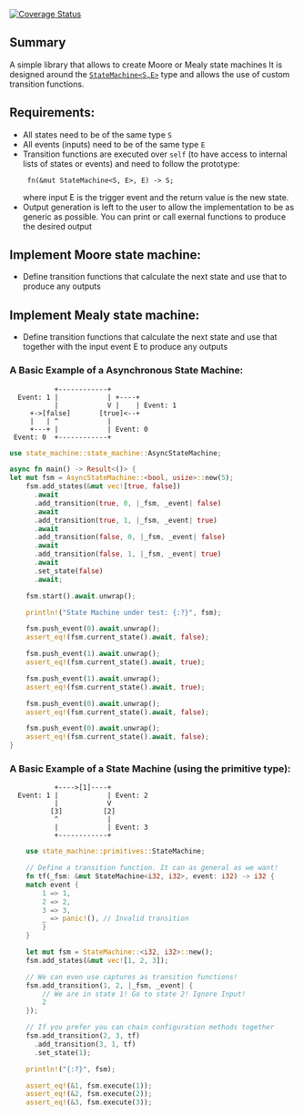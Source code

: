 [![Coverage Status](https://coveralls.io/repos/github/klispap/generic-state-machine-rs/badge.svg?branch=master)](https://coveralls.io/github/klispap/generic-state-machine-rs?branch=master)

## Summary
A simple library that allows to create Moore or Mealy state machines
It is designed around the [`StateMachine<S,E>`](state_machine::StateMachine) type and allows the use of
custom transition functions.

## Requirements:
 * All states need to be of the same type `S`
 * All events (inputs) need to be of the same type `E`
 * Transition functions are executed over `self` (to have access to internal lists of states or events)
   and need to follow the prototype:
   ```rust, ignore
    fn(&mut StateMachine<S, E>, E) -> S;
   ```
   where input E is the trigger event and the return value is the new state.
 * Output generation is left to the user to allow the implementation to be as generic as possible.
   You can print or call exernal functions to produce the desired output
 
## Implement Moore state machine:
 * Define transition functions that calculate the next state and use that to produce any outputs

## Implement Mealy state machine:
 * Define transition functions that calculate the next state and use that together with the input event E to produce any outputs

### A Basic Example of a Asynchronous State Machine:

```ignore
           +------------+
  Event: 1 |            | +----+
           |            V |    | Event: 1
     +->[false]       [true]<--+
     |   | ^            |
     +---+ |            | Event: 0
 Event: 0  +------------+
```

```rust
use state_machine::state_machine::AsyncStateMachine;

async fn main() -> Result<()> {
let mut fsm = AsyncStateMachine::<bool, usize>::new(5);
    fsm.add_states(&mut vec![true, false])
      .await
      .add_transition(true, 0, |_fsm, _event| false)
      .await
      .add_transition(true, 1, |_fsm, _event| true)
      .await
      .add_transition(false, 0, |_fsm, _event| false)
      .await
      .add_transition(false, 1, |_fsm, _event| true)
      .await
      .set_state(false)
      .await;

    fsm.start().await.unwrap();

    println!("State Machine under test: {:?}", fsm);

    fsm.push_event(0).await.unwrap();
    assert_eq!(fsm.current_state().await, false);

    fsm.push_event(1).await.unwrap();
    assert_eq!(fsm.current_state().await, true);

    fsm.push_event(1).await.unwrap();
    assert_eq!(fsm.current_state().await, true);

    fsm.push_event(0).await.unwrap();
    assert_eq!(fsm.current_state().await, false);

    fsm.push_event(0).await.unwrap();
    assert_eq!(fsm.current_state().await, false);
}
```

### A Basic Example of a State Machine (using the primitive type):

```ignore
           +---->[1]----+
  Event: 1 |            | Event: 2
           |            V
          [3]          [2]
           ^            |
           |            | Event: 3
           +------------+
```
```rust
    use state_machine::primitives::StateMachine;

    // Define a transition function. It can as general as we want!
    fn tf(_fsm: &mut StateMachine<i32, i32>, event: i32) -> i32 {
    match event {
        1 => 1,
        2 => 2,
        3 => 3,
        _ => panic!(), // Invalid transition
        }
    }

    let mut fsm = StateMachine::<i32, i32>::new();
    fsm.add_states(&mut vec![1, 2, 3]);

    // We can even use captures as transition functions!
    fsm.add_transition(1, 2, |_fsm, _event| {
        // We are in state 1! Go to state 2! Ignore Input!
        2
    });

    // If you prefer you can chain configuration methods together
    fsm.add_transition(2, 3, tf)
      .add_transition(3, 1, tf)
      .set_state(1);

    println!("{:?}", fsm);

    assert_eq!(&1, fsm.execute(1));
    assert_eq!(&2, fsm.execute(2));
    assert_eq!(&3, fsm.execute(3));
```
